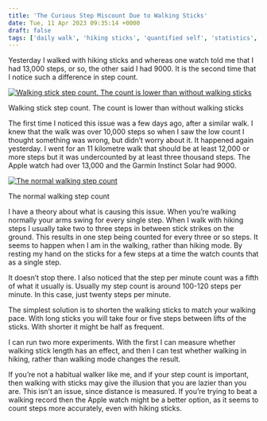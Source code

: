 ```yaml
---
title: 'The Curious Step Miscount Due to Walking Sticks'
date: Tue, 11 Apr 2023 09:35:14 +0000
draft: false
tags: ['daily walk', 'hiking sticks', 'quantified self', 'statistics', 'step count', 'Swiss walks', 'tech related', 'walking sticks']
---
```


Yesterday I walked with hiking sticks and whereas one watch told me that I had 13,000 steps, or so, the other said I had 9000. It is the second time that I notice such a difference in step count. 

[![Walking stick step count. The count is lower than without walking sticks](https://www.main-vision.com/richard/blog/wp-content/uploads/2023/04/img_4616-637x1024.jpg)](https://www.main-vision.com/richard/blog/wp-content/uploads/2023/04/img_4616.jpg)

Walking stick step count. The count is lower than without walking sticks

The first time I noticed this issue was a few days ago, after a similar walk. I knew that the walk was over 10,000 steps so when I saw the low count I thought something was wrong, but didn’t worry about it. It happened again yesterday. I went for an 11 kilometre walk that should be at least 12,000 or more steps but it was undercounted by at least three thousand steps. The Apple watch had over 13,000 and the Garmin Instinct Solar had 9000. 

[![The normal walking step count](https://www.main-vision.com/richard/blog/wp-content/uploads/2023/04/img_4617.jpg)](https://www.main-vision.com/richard/blog/wp-content/uploads/2023/04/img_4617.jpg)

The normal walking step count

I have a theory about what is causing this issue. When you’re walking normally your arms swing for every single step. When I walk with hiking steps I usually take two to three steps in between stick strikes on the ground. This results in one step being counted for every three or so steps. It seems to happen when I am in the walking, rather than hiking mode. By resting my hand on the sticks for a few steps at a time the watch counts that as a single step. 

It doesn’t stop there. I also noticed that the step per minute count was a fifth of what it usually is. Usually my step count is around 100-120 steps per minute. In this case, just twenty steps per minute. 

The simplest solution is to shorten the walking sticks to match your walking pace. With long sticks you will take four or five steps between lifts of the sticks. With shorter it might be half as frequent.

I can run two more experiments. With the first I can measure whether walking stick length has an effect, and then I can test whether walking in hiking, rather than walking mode changes the result. 

If you’re not a habitual walker like me, and if your step count is important, then walking with sticks may give the illusion that you are lazier than you are. This isn’t an issue, since distance is measured. If you’re trying to beat a walking record then the Apple watch might be a better option, as it seems to count steps more accurately, even with hiking sticks.